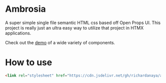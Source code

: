 # Ambrosia

A super simple single file semantic HTML css based off Open Props UI. This project is really just an ultra easy way to utilize that project in HTMX applications.

Check out the [demo](https://richardanaya.github.io/ambrosia/demo.html) of a wide variety of components.

# How to use

```html
<link rel="stylesheet" href="https://cdn.jsdelivr.net/gh/richardanaya/ambrosia/ambrosia.css" />
```
